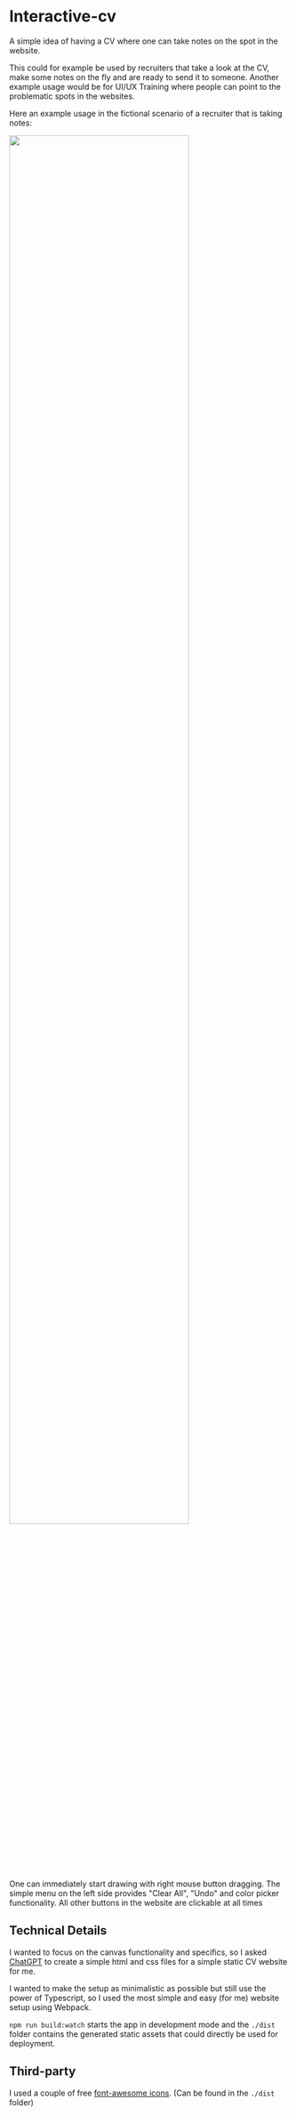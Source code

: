# Interactive-cv
A simple idea of having a CV where one can take notes on the spot in the website. 

This could for example be used by recruiters that take a look at the CV, make some notes on the fly and are ready to send it to someone. Another example usage would be for UI/UX Training where people can point to the problematic spots in the websites. 

Here an example usage in the fictional scenario of a recruiter that is taking notes:

<img src="https://github.com/cekocvetkov/interactive-cv/assets/7689051/c4b212a6-3a3b-4b71-a9ed-c3b48f36243a" width=80% height=80%>

One can immediately start drawing with right mouse button dragging. The simple menu on the left side provides "Clear All", "Undo" and color picker functionality. All other buttons in the website are clickable at all times

## Technical Details
I wanted to focus on the canvas functionality and specifics, so I asked [ChatGPT](https://chat.openai.com/) to create a simple html and css files for a simple static CV website for me.

I wanted to make the setup as minimalistic as possible but still use the power of Typescript, so I used the most simple and easy (for me) website setup using Webpack. 

`npm run build:watch` starts the app in development mode and the `./dist` folder contains the generated static assets that could directly be used for deployment.

## Third-party
I used a couple of free [font-awesome icons](https://fontawesome.com/). (Can be found in the `./dist` folder) 
